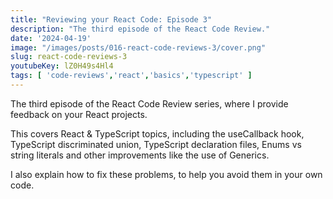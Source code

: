 ```yaml
---
title: "Reviewing your React Code: Episode 3"
description: "The third episode of the React Code Review."
date: '2024-04-19'
image: "/images/posts/016-react-code-reviews-3/cover.png"
slug: react-code-reviews-3
youtubeKey: lZ0H49s4Hl4
tags: [ 'code-reviews','react','basics','typescript' ]
---
```


The third episode of the React Code Review series, where I provide feedback on your React projects.

This covers React &
TypeScript topics, including the useCallback hook, TypeScript discriminated union, TypeScript declaration files, Enums
vs string literals and other improvements like the use of Generics.

I also explain how to fix these problems, to help you avoid them in your own code.

<SubmitCodeReviewCTA/>
